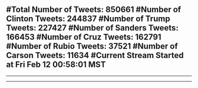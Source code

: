 #Total Number of Tweets: 850661 
#Number of Clinton Tweets: 244837
#Number of Trump Tweets: 227427
#Number of Sanders Tweets: 166453
#Number of Cruz Tweets: 162791
#Number of Rubio Tweets: 37521
#Number of Carson Tweets: 11634
#Current Stream Started at Fri Feb 12 00:58:01 MST
---
---
---
